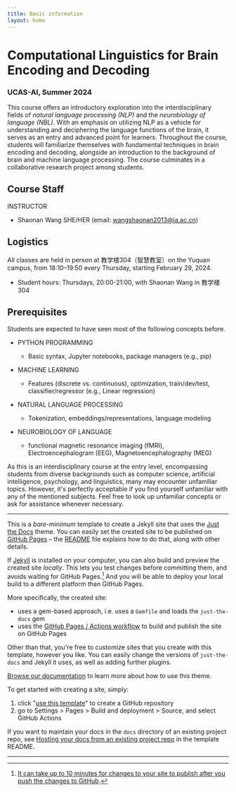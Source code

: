 ```yaml
---
title: Basic information
layout: home
---
```


# Computational Linguistics for Brain Encoding and Decoding
### UCAS-AI, Summer 2024

This course offers an introductory exploration into the interdisciplinary fields of *natural language processing (NLP)* and the *neurobiology of language (NBL)*. With an emphasis on utilizing NLP as a vehicle for understanding and deciphering the language functions of the brain, it serves as an entry and advanced point for learners. Throughout the course, students will familiarize themselves with fundamental techniques in brain encoding and decoding, alongside an introduction to the background of brain and machine language processing. The course culminates in a collaborative research project among students.

## Course Staff
INSTRUCTOR
* Shaonan Wang SHE/HER (email: wangshaonan2013@ia.ac.cn)

## Logistics
All classes are held in person at 教学楼304（智慧教室）on the Yuquan campus, from 18:10–19:50 every Thursday, starting February 29, 2024.

* Student hours: Thursdays, 20:00-21:00, with Shaonan Wang in 教学楼304

## Prerequisites
Students are expected to have seen most of the following concepts before.

* PYTHON PROGRAMMING
  - Basic syntax, Jupyter notebooks, package managers (e.g., pip)

* MACHINE LEARNING
  - Features (discrete vs. continuous), optimization, train/dev/test, classifier/regressor (e.g., Linear regression)

* NATURAL LANGUAGE PROCESSING
  - Tokenization, embeddings/representations, language modeling

* NEUROBIOLOGY OF LANGUAGE
  - functional magnetic resonance imaging (fMRI), Electroencephalogram (EEG), Magnetoencephalography (MEG) 

As this is an interdisciplinary course at the entry level, encompassing students from diverse backgrounds such as computer science, artificial intelligence, psychology, and linguistics, many may encounter unfamiliar topics. However, it's perfectly acceptable if you find yourself unfamiliar with any of the mentioned subjects. Feel free to look up unfamiliar concepts or ask for assistance whenever necessary.

----------------------------
This is a *bare-minimum* template to create a Jekyll site that uses the [Just the Docs] theme. You can easily set the created site to be published on [GitHub Pages] – the [README] file explains how to do that, along with other details.

If [Jekyll] is installed on your computer, you can also build and preview the created site *locally*. This lets you test changes before committing them, and avoids waiting for GitHub Pages.[^1] And you will be able to deploy your local build to a different platform than GitHub Pages.

More specifically, the created site:

- uses a gem-based approach, i.e. uses a `Gemfile` and loads the `just-the-docs` gem
- uses the [GitHub Pages / Actions workflow] to build and publish the site on GitHub Pages

Other than that, you're free to customize sites that you create with this template, however you like. You can easily change the versions of `just-the-docs` and Jekyll it uses, as well as adding further plugins.

[Browse our documentation][Just the Docs] to learn more about how to use this theme.

To get started with creating a site, simply:

1. click "[use this template]" to create a GitHub repository
2. go to Settings > Pages > Build and deployment > Source, and select GitHub Actions

If you want to maintain your docs in the `docs` directory of an existing project repo, see [Hosting your docs from an existing project repo](https://github.com/just-the-docs/just-the-docs-template/blob/main/README.md#hosting-your-docs-from-an-existing-project-repo) in the template README.

----

[^1]: [It can take up to 10 minutes for changes to your site to publish after you push the changes to GitHub](https://docs.github.com/en/pages/setting-up-a-github-pages-site-with-jekyll/creating-a-github-pages-site-with-jekyll#creating-your-site).

[Just the Docs]: https://just-the-docs.github.io/just-the-docs/
[GitHub Pages]: https://docs.github.com/en/pages
[README]: https://github.com/just-the-docs/just-the-docs-template/blob/main/README.md
[Jekyll]: https://jekyllrb.com
[GitHub Pages / Actions workflow]: https://github.blog/changelog/2022-07-27-github-pages-custom-github-actions-workflows-beta/
[use this template]: https://github.com/just-the-docs/just-the-docs-template/generate
